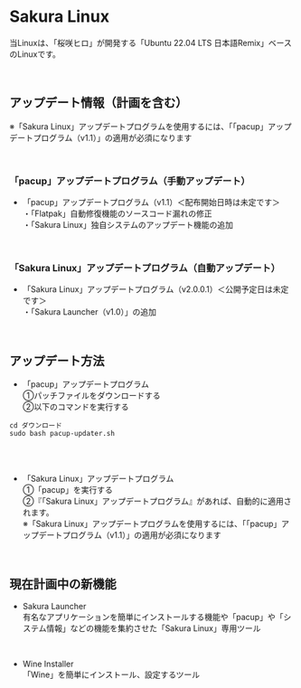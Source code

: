 # Sakura Linux<br>
当Linuxは、「桜咲ヒロ」が開発する「Ubuntu 22.04 LTS 日本語Remix」ベースのLinuxです。<br>

<br>

## アップデート情報（計画を含む）<br>
※「Sakura Linux」アップデートプログラムを使用するには、「「pacup」アップデートプログラム（v1.1）」の適用が必須になります<br>

<br>

### 「pacup」アップデートプログラム（手動アップデート）<br>
- 「pacup」アップデートプログラム（v1.1）＜配布開始日時は未定です＞<br>
・「Flatpak」自動修復機能のソースコード漏れの修正<br>
・「Sakura Linux」独自システムのアップデート機能の追加<br>

<br>

### 「Sakura Linux」アップデートプログラム（自動アップデート）<br>
- 「Sakura Linux」アップデートプログラム（v2.0.0.1）＜公開予定日は未定です＞<br>
・「Sakura Launcher（v1.0）」の追加<br>

<br>

## アップデート方法<br>
- 「pacup」アップデートプログラム<br>
①パッチファイルをダウンロードする<br>
②以下のコマンドを実行する
```
cd ダウンロード
sudo bash pacup-updater.sh
```

<br>
<br>

- 「Sakura Linux」アップデートプログラム<br>
①「pacup」を実行する<br>
②『「Sakura Linux」アップデートプログラム』があれば、自動的に適用されます。<br>
※「Sakura Linux」アップデートプログラムを使用するには、「「pacup」アップデートプログラム（v1.1）」の適用が必須になります<br>

<br>

## 現在計画中の新機能<br>
- Sakura Launcher<br>
有名なアプリケーションを簡単にインストールする機能や「pacup」や「システム情報」などの機能を集約させた「Sakura Linux」専用ツール<br>

<br>

- Wine Installer<br>
「Wine」を簡単にインストール、設定するツール<br>

